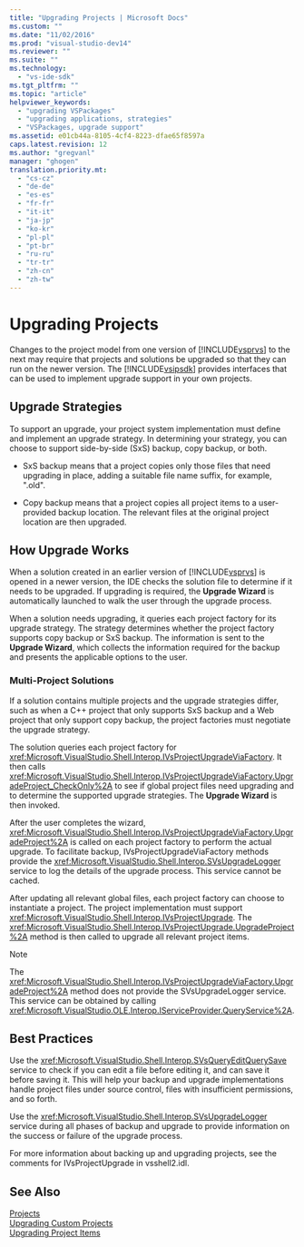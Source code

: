 ```yaml
---
title: "Upgrading Projects | Microsoft Docs"
ms.custom: ""
ms.date: "11/02/2016"
ms.prod: "visual-studio-dev14"
ms.reviewer: ""
ms.suite: ""
ms.technology: 
  - "vs-ide-sdk"
ms.tgt_pltfrm: ""
ms.topic: "article"
helpviewer_keywords: 
  - "upgrading VSPackages"
  - "upgrading applications, strategies"
  - "VSPackages, upgrade support"
ms.assetid: e01cb44a-8105-4cf4-8223-dfae65f8597a
caps.latest.revision: 12
ms.author: "gregvanl"
manager: "ghogen"
translation.priority.mt: 
  - "cs-cz"
  - "de-de"
  - "es-es"
  - "fr-fr"
  - "it-it"
  - "ja-jp"
  - "ko-kr"
  - "pl-pl"
  - "pt-br"
  - "ru-ru"
  - "tr-tr"
  - "zh-cn"
  - "zh-tw"
---
```

# Upgrading Projects
Changes to the project model from one version of [!INCLUDE[vsprvs](../../code-quality/includes/vsprvs_md.md)] to the next may require that projects and solutions be upgraded so that they can run on the newer version. The [!INCLUDE[vsipsdk](../../extensibility/includes/vsipsdk_md.md)] provides interfaces that can be used to implement upgrade support in your own projects.  
  
## Upgrade Strategies  
 To support an upgrade, your project system implementation must define and implement an upgrade strategy. In determining your strategy, you can choose to support side-by-side (SxS) backup, copy backup, or both.  
  
-   SxS backup means that a project copies only those files that need upgrading in place, adding a suitable file name suffix, for example, ".old".  
  
-   Copy backup means that a project copies all project items to a user-provided backup location. The relevant files at the original project location are then upgraded.  
  
## How Upgrade Works  
 When a solution created in an earlier version of [!INCLUDE[vsprvs](../../code-quality/includes/vsprvs_md.md)] is opened in a newer version, the IDE checks the solution file to determine if it needs to be upgraded. If upgrading is required, the **Upgrade Wizard** is automatically launched to walk the user through the upgrade process.  
  
 When a solution needs upgrading, it queries each project factory for its upgrade strategy. The strategy determines whether the project factory supports copy backup or SxS backup. The information is sent to the **Upgrade Wizard**, which collects the information required for the backup and presents the applicable options to the user.  
  
### Multi-Project Solutions  
 If a solution contains multiple projects and the upgrade strategies differ, such as when a C++ project that only supports SxS backup and a Web project that only support copy backup, the project factories must negotiate the upgrade strategy.  
  
 The solution queries each project factory for <xref:Microsoft.VisualStudio.Shell.Interop.IVsProjectUpgradeViaFactory>. It then calls <xref:Microsoft.VisualStudio.Shell.Interop.IVsProjectUpgradeViaFactory.UpgradeProject_CheckOnly%2A> to see if global project files need upgrading and to determine the supported upgrade strategies. The **Upgrade Wizard** is then invoked.  
  
 After the user completes the wizard, <xref:Microsoft.VisualStudio.Shell.Interop.IVsProjectUpgradeViaFactory.UpgradeProject%2A> is called on each project factory to perform the actual upgrade. To facilitate backup, IVsProjectUpgradeViaFactory methods provide the <xref:Microsoft.VisualStudio.Shell.Interop.SVsUpgradeLogger> service to log the details of the upgrade process. This service cannot be cached.  
  
 After updating all relevant global files, each project factory can choose to instantiate a project. The project implementation must support <xref:Microsoft.VisualStudio.Shell.Interop.IVsProjectUpgrade>. The <xref:Microsoft.VisualStudio.Shell.Interop.IVsProjectUpgrade.UpgradeProject%2A> method is then called to upgrade all relevant project items.  
  
> [!NOTE]
>  The <xref:Microsoft.VisualStudio.Shell.Interop.IVsProjectUpgradeViaFactory.UpgradeProject%2A> method does not provide the SVsUpgradeLogger service. This service can be obtained by calling <xref:Microsoft.VisualStudio.OLE.Interop.IServiceProvider.QueryService%2A>.  
  
## Best Practices  
 Use the <xref:Microsoft.VisualStudio.Shell.Interop.SVsQueryEditQuerySave> service to check if you can edit a file before editing it, and can save it before saving it. This will help your backup and upgrade implementations handle project files under source control, files with insufficient permissions, and so forth.  
  
 Use the <xref:Microsoft.VisualStudio.Shell.Interop.SVsUpgradeLogger> service during all phases of backup and upgrade to provide information on the success or failure of the upgrade process.  
  
 For more information about backing up and upgrading projects, see the comments for IVsProjectUpgrade in vsshell2.idl.  
  
## See Also  
 [Projects](../../extensibility/internals/projects.md)   
 [Upgrading Custom Projects](../../misc/upgrading-custom-projects.md)   
 [Upgrading Project Items](../../misc/upgrading-project-items.md)
